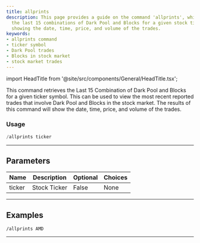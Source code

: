 ```yaml
---
title: allprints
description: This page provides a guide on the command 'allprints', which retrieves
  the last 15 combinations of Dark Pool and Blocks for a given stock ticker symbol,
  showing the date, time, price, and volume of the trades.
keywords:
- allprints command
- ticker symbol
- Dark Pool trades
- Blocks in stock market
- stock market trades
---
```


import HeadTitle from '@site/src/components/General/HeadTitle.tsx';

<HeadTitle title="allprints - Darkpool - Telegram - Reference | OpenBB Bot Docs" />

This command retrieves the Last 15 Combination of Dark Pool and Blocks for a given ticker symbol. This can be used to view the most recent reported trades that involve Dark Pool and Blocks in the stock market. The results of this command will show the date, time, price, and volume of the trades.

### Usage

```python wordwrap
/allprints ticker
```

---

## Parameters

| Name | Description | Optional | Choices |
| ---- | ----------- | -------- | ------- |
| ticker | Stock Ticker | False | None |


---

## Examples

```
/allprints AMD
```

---
